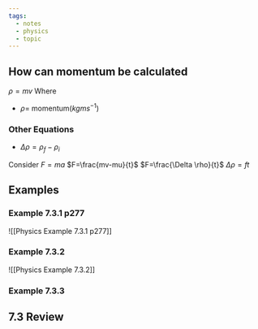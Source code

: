 ```yaml
---
tags:
  - notes
  - physics
  - topic
---
```

## How can momentum be calculated
$\rho = mv$
Where 
- $\rho =$ $\textrm{momentum}(kgms^{-1})$ 

### Other Equations
- $\Delta \rho = \rho _{f} - \rho _{i}$ 

Consider $F=ma$ 
$F=\frac{mv-mu}{t}$ 
$F=\frac{\Delta \rho}{t}$
$\Delta \rho = ft$


## Examples
### Example 7.3.1 p277
![[Physics Example 7.3.1 p277]]
### Example 7.3.2
![[Physics Example 7.3.2]]

### Example 7.3.3

## 7.3 Review


